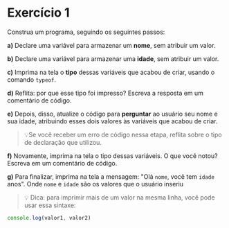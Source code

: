 # Exercício 1
Construa um programa, seguindo os seguintes passos:

**a)** Declare uma variável para armazenar um **nome**, sem atribuir um valor.

**b)** Declare uma variável para armazenar uma **idade**, sem atribuir um valor.

**c)** Imprima na tela o **tipo** dessas variáveis que acabou de criar, usando o comando `typeof`.

**d)** Reflita: por que esse tipo foi impresso? Escreva a resposta em um comentário de código.

**e)** Depois, disso, atualize o código para **perguntar** ao usuário seu nome e sua idade, atribuindo esses dois valores às variáveis que acabou de criar. 

>💡Se você receber um erro de código nessa etapa, reflita sobre o tipo de declaração que utilizou.
    

**f)** Novamente, imprima na tela o tipo dessas variáveis. O que você notou? Escreva em um comentário de código.

**g)** Para finalizar, imprima na tela a mensagem: "Olá `nome`,  você tem `idade` anos". Onde `nome` e `idade` são os valores que o usuário inseriu

>💡  Dica: para imprimir mais de um valor na mesma linha, você pode usar essa sintaxe:
```jsx
console.log(valor1, valor2)
```
   